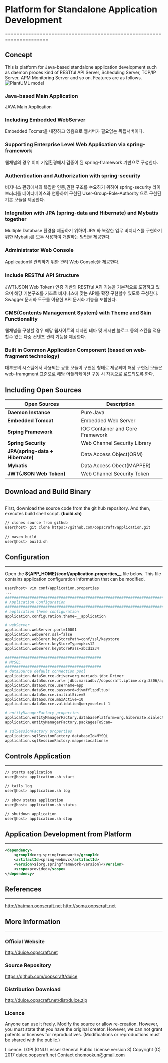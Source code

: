 # Platform for Standalone Application Development

=====================================================================

## Concept
This is platform for Java-based standalone application development 
such as daemon proces kind of RESTful API Server, Scheduling Server, TCP/IP Server, APM Monitoring Server and so on.
Features are as follows.
![PlantUML model](http://www.plantuml.com/plantuml/png/RP31ReCm44Jl_efLZfNuWHogH4NgfMqaKgc7gWSN3AngxqPuELNzzthb19c82tXcti308OgTP0xU28ftSCPmIRVJ92CFJDR34uSBHvIKYKtNL-wSDvyFNr1LZ_3cqDTe0rDdekQb0-RgxTI4ctkYv0vk1pQkw5y3aFdQKeiqBFgSn4e7z5bVITrIKFcKtONDf-mkR_Wpjzarz_tcN2Ie9nUZLXlceBipNYn-7v5-4d7yvbcEmKtOsYNyiDAcV7ZspXdOP7NK7RUIccyMzGlAdrWrE8oIuBnmdvxYjMEohbvShsbPsJSpaIBcuAYRW_y7)



### Java-based Main Application 
JAVA Main Application

### Including Embedded WebServer
Embedded Tocmat을 내장하고 있음으로 웹서버가 필요없는 독립서버이다.

### Supporting Enterprise Level Web Application via spring-framework
웹채널의 경우 이미 기업환경에서 검증이 된 spring-framework 기반으로 구성한다.

### Authentication and Authorization with spring-security
비지니스 환경에서의 복잡한 인증,권한 구조를 수요하기 위하여 spring-security 라이브러리를 데이터베이스와 연동하여 구현된 User-Group-Role-Authority 으로 구현된 기본 모듈을 제공한다.

### Integration with JPA (spring-data and Hibernate) and  Mybatis together
Multiple Database 환경을 제공하기 위하여 JPA 와 복잡한 업무 비지니스를 구현하기 위한 Mybatis를 모두 사용하여 개발하는 방법을 제공한다.

### Administrator Web Console
Application을 관리하기 위한 관리 Web Console을 제공한다.

### Include RESTful API Structure
JWT(JSON Web Token) 인증 기반의 RESTful API 기능을 기본적으로 포함하고 있으며 해당 기본구조를 기초로 비지니스에 맞는 API를 확장 구현할수 있도록 구성한다.
Swagger 문서화 도구를 이용한 API 문서화 기능을 포함한다.

### CMS(Contents Management System) with Theme and Skin Functionality
웹채널을 구성할 경우 해당 웹사이트의 디자인 테마 및 게시판,블로그 등의 스킨을 적용할수 있는 다중 컨텐츠 관리 기능을 제공한다. 

### Built in Common Application Component (based on web-fragment technology)
대부분의 시스템에서 사용되는 공통 모듈이 구현된 형태로 제공되며 해당 구현된 모듈은 web-framgment 표준으로 해당 어플리케이션 구동 시 자동으로 로드되도록 한다.


## Including Open Sources
| Open Sources     						| Description      							|
|-------------------------------------- |------------------------------------------ |
| **Daemon Instance**					| Pure Java      							|
| **Embedded Tomcat**					| Embedded Web Server      					|
| **Srping Framework**				| IOC Container and Core Framework    	 	|
| **Spring Security**      			| Web Channel Security Library           	|
| **JPA(spring-data + Hibernate)**	| Data Access Object(ORM)           		|
| **Mybatis**   						| Data Access Obect(MAPPER)           		|
| **JWT(JSON Web Token)**				| Web Channel Security Token           		|


## Download and Build Binary
------------------------------------------
First, download the source code from the git hub repository.
And then, executes build shell script. **__(build.sh)__**
```bash
// clones source from github
user@host> git clone https://github.com/oopscraft/application.git

// maven build
user@host> build.sh
```


## Configuration
------------------------------------------

Open the **${APP_HOME}/conf/application.properties__** file below.
This file contains application configuration information that can be modified.
```bash
user@host> vim conf/application.properties
...
################################################################################
# Application Configuration
################################################################################
# application theme configuration
application.configuration.theme=__application

# webServer
application.webServer.port=10001
application.webSerer.ssl=false
application.webSerer.keyStorePath=conf/ssl/keystore
application.webSerer.keyStoreType=pkcs12
application.webSerer.keyStorePass=abcd1234

###########################################
# MYSQL
########################################### 
# dataSource default connection pool
application.dataSource.driver=org.mariadb.jdbc.Driver
application.dataSource.url= jdbc:mariadb://oopscraft.iptime.org:3306/app
application.dataSource.username=app
application.dataSource.password=djvmfflzpdltus!
application.dataSource.initialSize=5
application.dataSource.maxActive=10
application.dataSource.validationQuery=select 1

# entityManagerFactory properties
application.entityManagerFactory.databasePlatform=org.hibernate.dialect.MySQLDialect
application.entityManagerFactory.packagesToScan=

# sqlSessionFactory properties
application.sqlSessionFactory.databaseId=MYSQL
application.sqlSessionFactory.mapperLocations=
```


## Controls Application
------------------------------------------
```bash
// starts application
user@host> application.sh start

// tails log 
user@host> application.sh log

// show status application
user@host> application.sh status

// shutdown application
user@host> application.sh stop
```


## Application Development from Platform
------------------------------------------
```xml
<dependency>
    <groupId>org.springframework</groupId>
    <artifactId>spring-webmvc</artifactId>
    <version>${org.springframework-version}</version>
    <scope>provided</scope>
</dependency>
```


## References
------------------------------------------
http://batman.oopscraft.net
http://soma.oopscraft.net


## More Information
------------------------------------------
### Official Website
http://duice.oopscraft.net

### Source Repository
https://github.com/oopscraft/duice

### Distribution Download
http://duice.oopscraft.net/dist/duice.zip

### Licence
Anyone can use it freely. Modify the source or allow re-creation. However, you must state that you have the original creator. However, we can not grant patents or licenses for reproductives. (Modifications or reproductions must be shared with the public.)

Licence: LGPL(GNU Lesser General Public License version 3) Copyright (C) 2017 duice.oopscraft.net Contact chomookun@gmail.com
